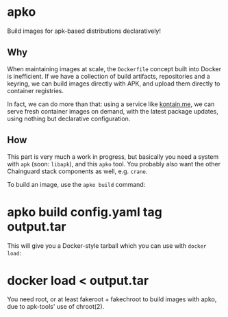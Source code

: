 # apko

Build images for apk-based distributions declaratively!

## Why

When maintaining images at scale, the `Dockerfile` concept built into
Docker is inefficient.  If we have a collection of build artifacts,
repositories and a keyring, we can build images directly with APK,
and upload them directly to container registries.

In fact, we can do more than that: using a service like [kontain.me][km],
we can serve fresh container images on demand, with the latest package
updates, using nothing but declarative configuration.

   [km]: https://github.com/imjasonh/kontain.me

## How

This part is very much a work in progress, but basically you need
a system with `apk` (soon: `libapk`), and this `apko` tool.  You
probably also want the other Chainguard stack components as well,
e.g. `crane`.

To build an image, use the `apko build` command:

   # apko build config.yaml tag output.tar

This will give you a Docker-style tarball which you can use with
`docker load`:

   # docker load < output.tar

You need root, or at least fakeroot + fakechroot to build images
with apko, due to apk-tools' use of chroot(2).
